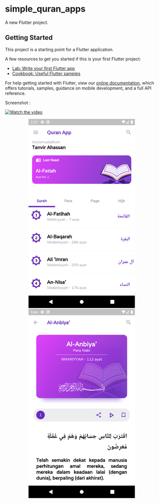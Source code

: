 # simple_quran_apps

A new Flutter project.

## Getting Started

This project is a starting point for a Flutter application.

A few resources to get you started if this is your first Flutter project:

- [Lab: Write your first Flutter app](https://flutter.dev/docs/get-started/codelab)
- [Cookbook: Useful Flutter samples](https://flutter.dev/docs/cookbook)

For help getting started with Flutter, view our
[online documentation](https://flutter.dev/docs), which offers tutorials,
samples, guidance on mobile development, and a full API reference.

Screenshot :

[![Watch the video](https://img.youtube.com/vi//UC474qnpwuP7syXqFJUKfLKA/maxresdefault.jpg)](https://www.youtube.com/watch?v=hNGXnylgRco)

<p align="center">
  <img src="https://github.com/nahdian-dev/Simple-Quran-Apps/blob/master/assets/images/screenshot/home_ss.png" width="350" title="hover text">
  <img src="https://github.com/nahdian-dev/Simple-Quran-Apps/blob/master/assets/images/screenshot/detail_surah_ss.png" width="350" alt="accessibility text">
</p>
